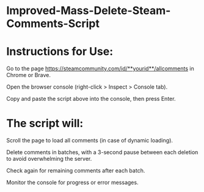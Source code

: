 # Improved-Mass-Delete-Steam-Comments-Script

# Instructions for Use:

Go to the page https://steamcommunity.com/id/**yourid**/allcomments in Chrome or Brave.

Open the browser console (right-click > Inspect > Console tab).

Copy and paste the script above into the console, then press Enter.

# The script will:

Scroll the page to load all comments (in case of dynamic loading).

Delete comments in batches, with a 3-second pause between each deletion to avoid overwhelming the server.

Check again for remaining comments after each batch.

Monitor the console for progress or error messages.
